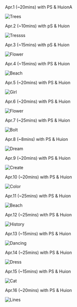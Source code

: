 Apr.1 (~20mins) with PS & HuionA

![Trees](1.jpg)

Apr.2 (~10mins) with pS & Huion

![Tressss](2.jpg)

Apr.3 (~15mins) with pS & Huion

![Flower](3.jpg)

Apr.4 (~15mins) with PS & Huion

![Beach](4.jpg)

Apr.5 (~20mins) with PS & Huion

![Girl](5.jpg)

Apr.6 (~20mins) with PS & Huion

![Flower](6.jpg)

Apr.7 (~25mins) with PS & Huion

![Bolt](7.jpg)

Apr.8 (~8mins) with PS & Huion

![Dream](8.jpg)

Apr.9 (~20mins) with PS & Huion

![Create](9.jpg)

Apr.10 (~20mins) with PS & Huion

![Color](10.jpg)

Apr.11 (~25mins) with PS & Huion

![Beach](11.jpg)

Apr.12 (~25mins) with PS & Huion

![History](12.jpg)

Apr.13 (~15mins) with PS & Huion

![Dancing](13.jpg)

Apr.14 (~25mins) with PS & Huion

![Dress](14.jpg)

Apr.15 (~15mins) with PS & Huion

![Cat](15.jpg)

Apr.16 (~20mins) with PS & Huion

![Lines](16.jpg)


